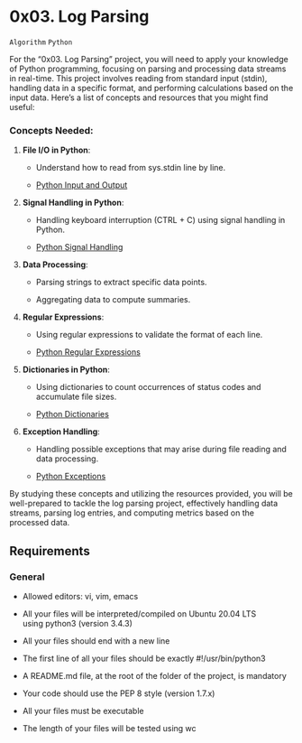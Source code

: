 0x03. Log Parsing
=================

`Algorithm` `Python`

For the “0x03. Log Parsing” project, you will need to apply your knowledge of Python programming, focusing on parsing and processing data streams in real-time. This project involves reading from standard input (stdin), handling data in a specific format, and performing calculations based on the input data. Here’s a list of concepts and resources that you might find useful:

### Concepts Needed:

1.  **File I/O in Python**:
    
    *   Understand how to read from sys.stdin line by line.
        
    *   [Python Input and Output](https://intranet.alxswe.com/rltoken/f7U2MDsBT_rd9AfUUaqVnQ)
        
2.  **Signal Handling in Python**:
    
    *   Handling keyboard interruption (CTRL + C) using signal handling in Python.
        
    *   [Python Signal Handling](https://intranet.alxswe.com/rltoken/1nDqPJe80rSD-NMulzjJBw)
        
3.  **Data Processing**:
    
    *   Parsing strings to extract specific data points.
        
    *   Aggregating data to compute summaries.
        
4.  **Regular Expressions**:
    
    *   Using regular expressions to validate the format of each line.
        
    *   [Python Regular Expressions](https://intranet.alxswe.com/rltoken/ZsD-YLisfaHFeMT_sZxX1Q)
        
5.  **Dictionaries in Python**:
    
    *   Using dictionaries to count occurrences of status codes and accumulate file sizes.
        
    *   [Python Dictionaries](https://intranet.alxswe.com/rltoken/JM-RpavKkb8yanxWEnNYJw)
        
6.  **Exception Handling**:
    
    *   Handling possible exceptions that may arise during file reading and data processing.
        
    *   [Python Exceptions](https://intranet.alxswe.com/rltoken/OA2PlryrYA2gyCCKIsdgUw)
        

By studying these concepts and utilizing the resources provided, you will be well-prepared to tackle the log parsing project, effectively handling data streams, parsing log entries, and computing metrics based on the processed data.

Requirements
------------

### General

*   Allowed editors: vi, vim, emacs
    
*   All your files will be interpreted/compiled on Ubuntu 20.04 LTS using python3 (version 3.4.3)
    
*   All your files should end with a new line
    
*   The first line of all your files should be exactly #!/usr/bin/python3
    
*   A README.md file, at the root of the folder of the project, is mandatory
    
*   Your code should use the PEP 8 style (version 1.7.x)
    
*   All your files must be executable
    
*   The length of your files will be tested using wc
